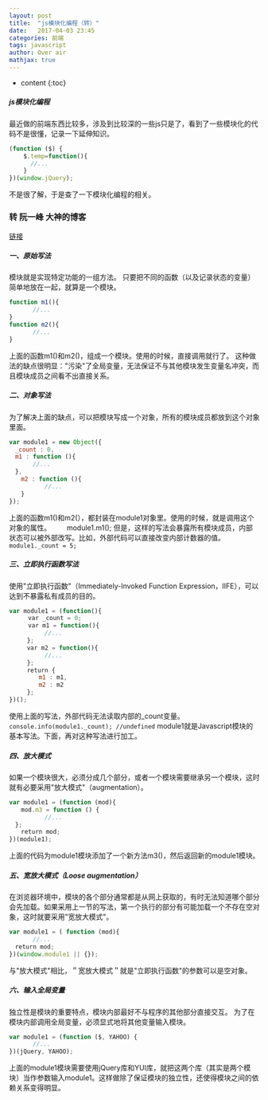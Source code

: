 ```yaml
---
layout: post
title:  "js模块化编程（转）"
date:   2017-04-03 23:45
categories: 前端
tags: javascript
author: Over air
mathjax: true
---
```

* content
{:toc}

##### js模块化编程
最近做的前端东西比较多，涉及到比较深的一些js只是了，看到了一些模块化的代码不是很懂，记录一下延伸知识。
```js
(function ($) {
    $.temp=function(){
      //...
    }
})(window.jQuery);
```
不是很了解，于是查了一下模块化编程的相关。

### 转 阮一峰 大神的博客
[链接][link]

##### 一、原始写法
模块就是实现特定功能的一组方法。
只要把不同的函数（以及记录状态的变量）简单地放在一起，就算是一个模块。
```js
function m1(){
　　　　//...
}
function m2(){
　　　　//...
}
```
上面的函数m1()和m2()，组成一个模块。使用的时候，直接调用就行了。
这种做法的缺点很明显："污染"了全局变量，无法保证不与其他模块发生变量名冲突，而且模块成员之间看不出直接关系。
##### 二、对象写法
为了解决上面的缺点，可以把模块写成一个对象，所有的模块成员都放到这个对象里面。
```js
var module1 = new Object({
　_count : 0,
　m1 : function (){
　　　　//...
　},
　　m2 : function (){
　　　　　　//...
　　}
});
```
上面的函数m1()和m2(），都封装在module1对象里。使用的时候，就是调用这个对象的属性。
　　module1.m1();
但是，这样的写法会暴露所有模块成员，内部状态可以被外部改写。比如，外部代码可以直接改变内部计数器的值。
`module1._count = 5;`
##### 三、立即执行函数写法
使用"立即执行函数"（Immediately-Invoked Function Expression，IIFE），可以达到不暴露私有成员的目的。
```js
var module1 = (function(){
  　　var _count = 0;
  　　var m1 = function(){
　　　　　　//...
　　　};
　　　var m2 = function(){
　　　　　　//...
　　　};
　　　return {
　　　　　m1 : m1,
　　　　　m2 : m2
　　　};
})();
```
使用上面的写法，外部代码无法读取内部的_count变量。
　　`console.info(module1._count); //undefined`
module1就是Javascript模块的基本写法。下面，再对这种写法进行加工。
##### 四、放大模式
如果一个模块很大，必须分成几个部分，或者一个模块需要继承另一个模块，这时就有必要采用"放大模式"（augmentation）。
```js
var module1 = (function (mod){
　　mod.m3 = function () {
　　　　　　//...
　};
　　return mod;
})(module1);
```
上面的代码为module1模块添加了一个新方法m3()，然后返回新的module1模块。
##### 五、宽放大模式（Loose augmentation）
在浏览器环境中，模块的各个部分通常都是从网上获取的，有时无法知道哪个部分会先加载。如果采用上一节的写法，第一个执行的部分有可能加载一个不存在空对象，这时就要采用"宽放大模式"。
```js
var module1 = ( function (mod){
　　　　//...
　return mod;
})(window.module1 || {});
```
与"放大模式"相比，＂宽放大模式＂就是"立即执行函数"的参数可以是空对象。
##### 六、输入全局变量
独立性是模块的重要特点，模块内部最好不与程序的其他部分直接交互。
为了在模块内部调用全局变量，必须显式地将其他变量输入模块。
```js
var module1 = (function ($, YAHOO) {
　　　　//...
})(jQuery, YAHOO);
```
上面的module1模块需要使用jQuery库和YUI库，就把这两个库（其实是两个模块）当作参数输入module1。这样做除了保证模块的独立性，还使得模块之间的依赖关系变得明显。

[link]:http://www.ruanyifeng.com/blog/2012/10/javascript_module.html

